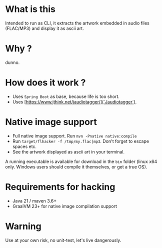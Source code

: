 # What is this

Intended to run as CLI, it extracts the artwork embedded in audio files (FLAC/MP3) and display it as ascii art.

# Why ?

dunno.

# How does it work ?

- Uses `Spring Boot` as base, because life is too short.
- Uses [https://www.jthink.net/jaudiotagger/](`Jaudiotagger`).

# Native image support

- Full native image support. Run `mvn -Pnative native:compile`
- Run `target/flhacker -f /tmp/my.flac|mp3`. Don't forget to escape spaces etc.
- See the artwork displayed as ascii art in your terminal.

A running executable is available for download in the `bin` folder (linux x64 only. Windows users should compile it themselves, or get a true OS).

# Requirements for hacking

- Java 21 / maven 3.6+
- GraalVM 23+ for native image compilation support

# Warning

Use at your own risk, no unit-test, let's live dangerously.

